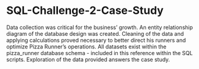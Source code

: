 # SQL-Challenge-2-Case-Study
Data collection was critical for the business’ growth.  An entity relationship diagram of the database design was created.  Cleaning of the data and applying calculations proved necessary to better direct his runners and optimize Pizza Runner’s operations.  All datasets exist within the pizza_runner database schema - included in this reference within the SQL scripts.  Exploration of the data provided answers the case study.
